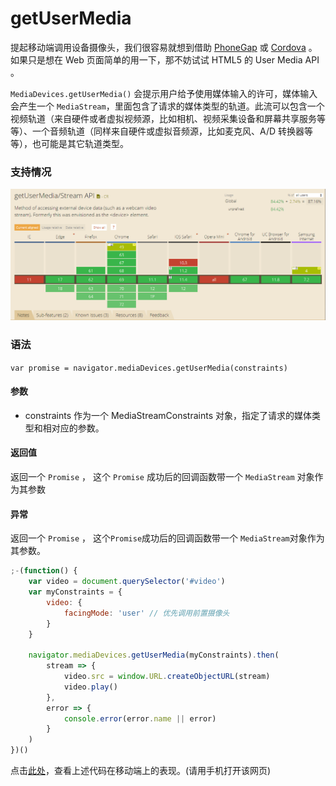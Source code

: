 # getUserMedia

提起移动端调用设备摄像头，我们很容易就想到借助 [PhoneGap](http://www.phonegapcn.com/docs/zh/1.4.1/) 或 [Cordova](http://cordova.axuer.com/) 。如果只是想在 Web 页面简单的用一下，那不妨试试 HTML5 的 User Media API 。

`MediaDevices.getUserMedia()` 会提示用户给予使用媒体输入的许可，媒体输入会产生一个 `MediaStream`，里面包含了请求的媒体类型的轨道。此流可以包含一个视频轨道（来自硬件或者虚拟视频源，比如相机、视频采集设备和屏幕共享服务等等）、一个音频轨道（同样来自硬件或虚拟音频源，比如麦克风、A/D 转换器等等），也可能是其它轨道类型。

### 支持情况

![location](../../asset/getUserMedia.png)

### 语法

`var promise = navigator.mediaDevices.getUserMedia(constraints)`

#### 参数

-   constraints
    作为一个 MediaStreamConstraints 对象，指定了请求的媒体类型和相对应的参数。

#### 返回值

返回一个 `Promise` ， 这个 `Promise` 成功后的回调函数带一个 `MediaStream` 对象作为其参数

#### 异常

返回一个 `Promise` ， 这个`Promise`成功后的回调函数带一个 `MediaStream`对象作为其参数。

```js
;-(function() {
    var video = document.querySelector('#video')
    var myConstraints = {
        video: {
            facingMode: 'user' // 优先调用前置摄像头
        }
    }

    navigator.mediaDevices.getUserMedia(myConstraints).then(
        stream => {
            video.src = window.URL.createObjectURL(stream)
            video.play()
        },
        error => {
            console.error(error.name || error)
        }
    )
})()
```

点击[此处](https://homobulla.site/Technical-tree/code/getUserMedia.html)，查看上述代码在移动端上的表现。(请用手机打开该网页)

